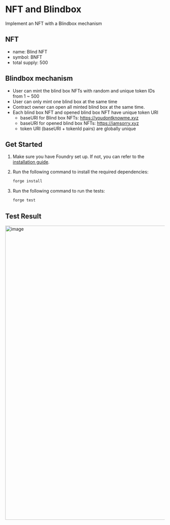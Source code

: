 # NFT and Blindbox

Implement an NFT with a Blindbox mechanism

## NFT

- name: Blind NFT
- symbol: BNFT
- total supply: 500

## Blindbox mechanism

- User can mint the blind box NFTs with random and unique token IDs from 1 ~ 500
- User can only mint one blind box at the same time
- Contract owner can open all minted blind box at the same time.
- Each blind box NFT and opened blind box NFT have unique token URI
    - baseURI for Blind box NFTs: https://youdontknowme.xyz
    - baseURI for opened blind box NFTs: https://iamsorry.xyz
    - token URI (baseURI + tokenId pairs) are globally unique


## Get Started

1. Make sure you have Foundry set up. If not, you can refer to the [installation guide](https://book.getfoundry.sh/getting-started/installation).

2. Run the following command to install the required dependencies:
   ```bash
   forge install
   ```
3. Run the following command to run the tests:
   ```bash
   forge test
   ```
## Test Result
<img width="926" alt="image" src="https://github.com/chiweitw/nft_blindbox/assets/34131145/de1eb5c0-c4fb-481e-b7c8-49a6b4a50a66">

